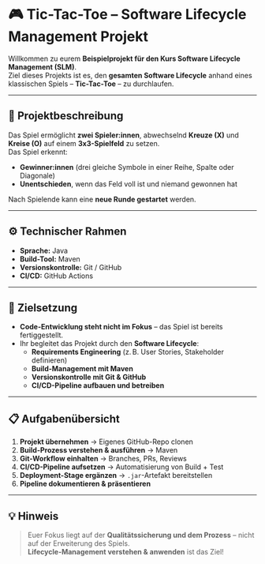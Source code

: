 # 🎮 Tic-Tac-Toe – Software Lifecycle Management Projekt

Willkommen zu eurem **Beispielprojekt für den Kurs Software Lifecycle Management (SLM)**.  
Ziel dieses Projekts ist es, den **gesamten Software Lifecycle** anhand eines klassischen Spiels – **Tic-Tac-Toe** – zu durchlaufen.

---

## 🧩 Projektbeschreibung

Das Spiel ermöglicht **zwei Spieler:innen**, abwechselnd **Kreuze (X)** und **Kreise (O)** auf einem **3x3-Spielfeld** zu setzen.  
Das Spiel erkennt:
- **Gewinner:innen** (drei gleiche Symbole in einer Reihe, Spalte oder Diagonale)
- **Unentschieden**, wenn das Feld voll ist und niemand gewonnen hat

Nach Spielende kann eine **neue Runde gestartet** werden.

---

## ⚙️ Technischer Rahmen

- **Sprache:** Java  
- **Build-Tool:** Maven  
- **Versionskontrolle:** Git / GitHub  
- **CI/CD:** GitHub Actions

---

## 🚀 Zielsetzung

- **Code-Entwicklung steht nicht im Fokus** – das Spiel ist bereits fertiggestellt.
- Ihr begleitet das Projekt durch den **Software Lifecycle**:
  - **Requirements Engineering** (z. B. User Stories, Stakeholder definieren)
  - **Build-Management mit Maven**
  - **Versionskontrolle mit Git & GitHub**
  - **CI/CD-Pipeline aufbauen und betreiben**

---

## 📋 Aufgabenübersicht

1. **Projekt übernehmen** → Eigenes GitHub-Repo clonen  
2. **Build-Prozess verstehen & ausführen** → Maven  
3. **Git-Workflow einhalten** → Branches, PRs, Reviews  
4. **CI/CD-Pipeline aufsetzen** → Automatisierung von Build + Test  
5. **Deployment-Stage ergänzen** → `.jar`-Artefakt bereitstellen  
6. **Pipeline dokumentieren & präsentieren**

---

## 💡 Hinweis

> Euer Fokus liegt auf der **Qualitätssicherung und dem Prozess** – nicht auf der Erweiterung des Spiels.  
> **Lifecycle-Management verstehen & anwenden** ist das Ziel!

